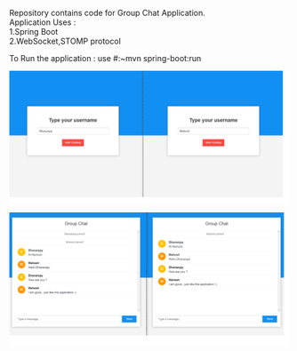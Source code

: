Repository contains code for Group Chat Application.<br>
Application Uses :
<br>
1.Spring Boot
<br>2.WebSocket,STOMP protocol

To Run the application :
use #:~mvn spring-boot:run


![picture](/src/main/resources/static/images/front.png)


![picture](/src/main/resources/static/images/chatpage.png)


